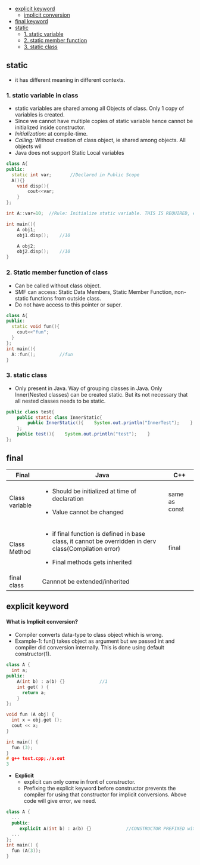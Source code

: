 - [explicit keyword](#explicit)
  - [implicit conversion](#impl)
- [final keyword](#final)
- [static](#what)
  - [1. static variable](#variable)
  - [2. static member function](#func)
  - [3. static class](#sclass)

<a name=what></a>
## static
- it has different meaning in different contexts.

<a name=variable></a>
### 1. static variable in class
- static variables are shared among all Objects of class. Only 1 copy of variables is created.
- Since we cannot have multiple copies of static variable hence cannot be initialized inside constructor.
- _Initialization:_ at compile-time.
- _Calling:_ Without creation of class object, ie shared among objects. All objects wil
- Java does not support Static Local variables
```c++
class A{
public:
  static int var;    	//Declared in Public Scope
  A(){}
	void disp(){
		cout<<var;
	}
};

int A::var=10;  //Rule: Initialize static variable. THIS IS REQUIRED, else Compiler will give undefined reference Error for var

int main(){
	A obj1;
	obj1.disp();    //10

	A obj2;
	obj2.disp();    //10
} 
```

<a name=func></a>
### 2. Static member function of class
- Can be called without class object.
- SMF can access: Static Data Members, Static Member Function, non-static functions from outside class.
- Do not have access to this pointer or super.
```c++
class A{
public:
  static void fun(){
    cout<<"fun";
  }
};
int main(){
  A::fun();         //fun
}
```

<a name=sclass></a>
### 3. static class
- Only present in Java. Way of grouping classes in Java. Only Inner(Nested classes) can be created static. But its not necessary that all nested classes needs to be static. 
```java
public class test{
    public static class InnerStatic{
        public InnerStatic(){    System.out.println("InnerTest");    }
    };
    public test(){    System.out.println("test");    }    
};
```

<a name=final></a>
## final

|Final|Java|C++|
|---|---|---|
|Class variable|<ul><li>Should be initialized at time of declaration</li></ul><ul><li>Value cannot be changed</li></ul>|same as const|
|Class Method|<ul><li>if final function is defined in base class, it cannot be overridden in derv class(Compilation error)</li></ul><ul><li>Final methods gets inherited</li></ul>|final|
|final class|Cannnot be extended/inherited||

<a name=explicit></a>
## explicit keyword

<a name=impl></a>
#### What is Implicit conversion?
- Compiler converts data-type to class object which is wrong.
- Example-1: fun() takes object as argument but we passed int and compiler did conversion internally. This is done using default constructor(1).
```c++
class A {
  int a;
public:
    A(int b) : a(b) {}             //1
    int get( ) {
      return a;
    }
};

void fun (A obj) {
  int x = obj.get ();
  cout << x;
}

int main() {
  fun (3);
}
# g++ test.cpp;./a.out
3
```
- **Explicit** 
  - explicit can only come in front of constructor.
  - Prefixing the explicit keyword before constructor prevents the compiler for using that constructor for implicit conversions. Above code will give error, we need.
```c++
class A {
  ...
  public:
     explicit A(int b) : a(b) {}             //CONSTRUCTOR PREFIXED with EXPLICIT stops implicit conversion
  ...
};
int main() {
  fun (A(3));
}
```
